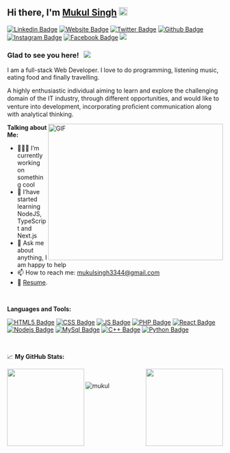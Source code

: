 ## Hi there, I'm <a href="http://mukulsingh.tk/" target="_blank">Mukul Singh</a> <img src="https://media.giphy.com/media/hvRJCLFzcasrR4ia7z/giphy.gif" width="20px">

[![Linkedin Badge](https://img.shields.io/badge/LinkedIn-0077B5?style=for-the-badge&logo=linkedin&logoColor=white)](https://linkedin.com/in/mukulsingh27/)
[![Website Badge](https://img.shields.io/badge/Website-3b5998?style=for-the-badge&logo=google-chrome&logoColor=white)](http://mukulsingh.tk/)
[![Twitter Badge](	https://img.shields.io/badge/Twitter-1DA1F2?style=for-the-badge&logo=twitter&logoColor=white)](https://twitter.com/MukulCh80802853/)
[![Github Badge](https://img.shields.io/badge/GitHub-100000?style=for-the-badge&logo=github&logoColor=white)](https://github.com/Mukulsingh27/)
[![Instagram Badge](https://img.shields.io/badge/Instagram-E4405F?style=for-the-badge&logo=instagram&logoColor=white)](https://instagram.com/mukul_chaudhary_27/)
[![Facebook Badge](https://img.shields.io/badge/Facebook-1877F2?style=for-the-badge&logo=facebook&logoColor=white)](https://facebook.com/mukul.chaudhary.568847/)
<a href="mailto:mukulsingh3344@gmail.com"><img src="https://img.shields.io/badge/Gmail-D14836?style=for-the-badge&logo=gmail&logoColor=white" /></a>

### Glad to see you here! &nbsp; ![](https://visitor-badge.glitch.me/badge?page_id=Mukulsingh27.Mukulsingh27)

I am a full-stack Web Developer. I love to do programming, listening music, eating food and finally travelling.

A highly enthusiastic individual aiming to learn and explore the challenging domain of the IT industry, through diﬀerent opportunities, and would like to venture into development, incorporating proﬁcient communication along with analytical thinking.

<img align="right" alt="GIF" src="https://cdn.dribbble.com/users/1292677/screenshots/6139167/media/5387dc7e035b3efe9d94516044de66a4.gif" width="408" height="318" />
  

**Talking about Me:**

- 👨🏻‍💻 I’m currently working on something cool
- 🚀 I’have started learning NodeJS, TypeScript and Next.js
- 💬 Ask me about anything, I am happy to help
- 📫 How to reach me: mukulsingh3344@gmail.com
- 📝 [Resume](http://mukulsingh.tk/Mukul%20Singh.pdf).

</br>

**Languages and Tools:**

[![HTML5 Badge](https://img.shields.io/badge/HTML5-E34F26?style=for-the-badge&logo=html5&logoColor=white)]()
[![CSS Badge](https://img.shields.io/badge/CSS3-1572B6?style=for-the-badge&logo=css3&logoColor=white)]()
[![JS Badge](https://img.shields.io/badge/JavaScript-F7DF1E?style=for-the-badge&logo=javascript&logoColor=black)]()
[![PHP Badge](https://img.shields.io/badge/PHP-777BB4?style=for-the-badge&logo=php&logoColor=white)]()
[![React Badge](https://img.shields.io/badge/React-20232A?style=for-the-badge&logo=react&logoColor=61DAFB)]()
[![Nodejs Badge](https://img.shields.io/badge/Node.js-43853D?style=for-the-badge&logo=node.js&logoColor=white)]()
[![MySql Badge](https://img.shields.io/badge/MySQL-00000F?style=for-the-badge&logo=mysql&logoColor=white)]()
[![C++ Badge](https://img.shields.io/badge/C%2B%2B-00599C?style=for-the-badge&logo=c%2B%2B&logoColor=white)]()
[![Python Badge](https://img.shields.io/badge/Python-14354C?style=for-the-badge&logo=python&logoColor=white)]()

</br>

📈 **My GitHub Stats:**

<p>
  <img align="left" height="180em" src="https://github-readme-stats.vercel.app/api?username=Mukulsingh27&show_icons=true&hide_border=true&&count_private=true&include_all_commits=true" />
  <img align="right" height="180em" src="https://github-readme-stats.vercel.app/api/top-langs/?username=Mukulsingh27&exclude_repo=KNN-Image-Classification&show_icons=true&hide_border=true&layout=compact&langs_count=8"/>
</p>
</br>
<p><img align="center" src="https://github-readme-streak-stats.herokuapp.com/?user=Mukulsingh27&" alt="mukul" /></p>

